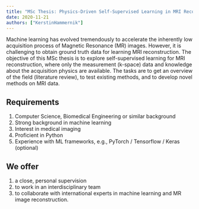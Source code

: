```yaml
---
title: "MSc Thesis: Physics-Driven Self-Supervised Learning in MRI Reconstruction"
date: 2020-11-21
authors: ["KerstinHammernik"]
---
```


Machine learning has evolved tremendously to accelerate the inherently low acquisition process of Magnetic Resonance (MR) images. However, it is challenging to obtain ground truth data for learning MRI reconstruction. The objective of this MSc thesis is to explore self-supervised learning for MRI reconstruction, where only the measurement (k-space) data and knowledge about the acquisition physics are available. The tasks are to get an overview of the field (literature review), to test existing methods, and to develop novel methods on MRI data. 

## Requirements
1. Computer Science, Biomedical Engineering or similar background
2. Strong background in machine learning
3. Interest in medical imaging
4. Proficient  in Python
5. Experience with ML frameworks, e.g., PyTorch / Tensorflow / Keras (optional)

## We offer
1. a close, personal supervision
2. to work in an interdisciplinary team
3. to collaborate with international experts in machine learning and MR image reconstruction.
